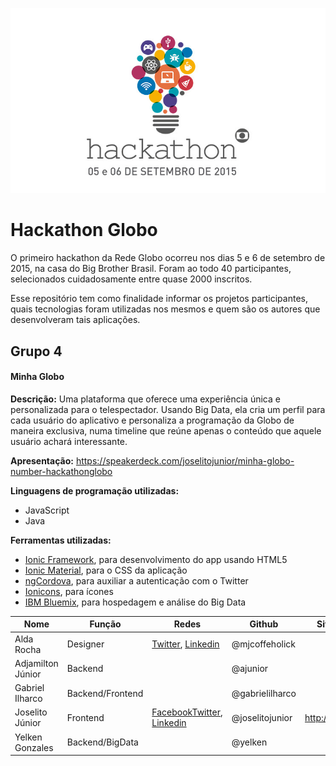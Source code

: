 ![Hackathon Globo](assets/logo.jpg)

# Hackathon Globo
O primeiro hackathon da Rede Globo ocorreu nos dias 5 e 6 de setembro de 2015, na casa do Big Brother Brasil. Foram ao todo 40 participantes, selecionados cuidadosamente entre quase 2000 inscritos.

Esse repositório tem como finalidade informar os projetos participantes, quais tecnologias foram utilizadas nos mesmos e quem são os autores que desenvolveram tais aplicações.

## Grupo 4
#### Minha Globo
**Descrição:** Uma plataforma que oferece uma experiência única e personalizada para o telespectador. Usando Big Data, ela cria um perfil para cada usuário do aplicativo e personaliza a programação da Globo de maneira exclusiva, numa timeline que reúne apenas o conteúdo que aquele usuário achará interessante.

**Apresentação:** https://speakerdeck.com/joselitojunior/minha-globo-number-hackathonglobo

**Linguagens de programação utilizadas:**
- JavaScript
- Java

**Ferramentas utilizadas:**
- [Ionic Framework](http://ionicframework.com/), para desenvolvimento do app usando HTML5
- [Ionic Material](http://ionicmaterial.com/), para o CSS da aplicação
- [ngCordova](http://ngcordova.com/), para auxiliar a autenticação com o Twitter
- [Ionicons](http://ionicons.com/), para ícones
- [IBM Bluemix](http://www.ibm.com/cloud-computing/bluemix/), para hospedagem e análise do Big Data


| Nome | Função | Redes | Github | Site pessoal |
| ------------- | ------------- | ------------- | ------------- | ------------- | 
|  Alda Rocha  | Designer  | [Twitter](https://twitter.com/mjcoffeeholick), [Linkedin](https://www.linkedin.com/profile/view?id=108260306) | @mjcoffeholick | |
|  Adjamilton Júnior  | Backend  |  | @ajunior | |
|  Gabriel Ilharco  | Backend/Frontend  |  | @gabrielilharco | |
|  Joselito Júnior | Frontend  | [Facebook](http://facebook.com/joselitojr)[Twitter](http://twitter.com/joselitojunior1), [Linkedin](https://br.linkedin.com/in/joselitojunior)  | @joselitojunior | http://joselito.ninja |
|  Yelken Gonzales | Backend/BigData  |  | @yelken | |